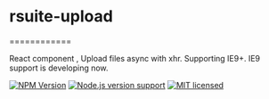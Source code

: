 # rsuite-upload
============

React component , Upload files async with xhr. Supporting IE9+.
IE9 support is developing now.

[![NPM Version][npm]]()
[![Node.js version support][node]]()
[![MIT licensed][license]]()



[npm]:https://img.shields.io/npm/v/npm.svg
[node]:https://img.shields.io/npm/v/npm.svg
[license]:https://img.shields.io/npm/l/express.svg
